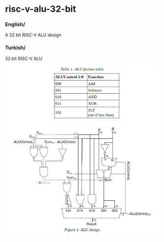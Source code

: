 # risc-v-alu-32-bit

### English/

A 32 bit RISC-V ALU design



### Turkish/

32 bit RISC-V ALU




![alu](32_bit_alu.png)
